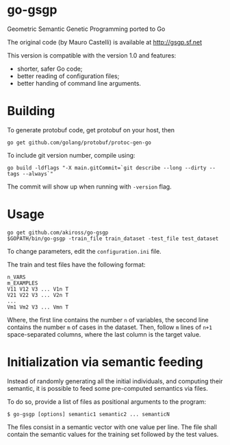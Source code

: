 # go-gsgp
Geometric Semantic Genetic Programming ported to Go

The original code (by Mauro Castelli) is available at http://gsgp.sf.net

This version is compatible with the version 1.0 and features:

 - shorter, safer Go code;
 - better reading of configuration files;
 - better handing of command line arguments.

# Building

To generate protobuf code, get protobuf on your host, then

    go get github.com/golang/protobuf/protoc-gen-go

To include git version number, compile using:

    go build -ldflags "-X main.gitCommit=`git describe --long --dirty --tags --always`"

The commit will show up when running with `-version` flag.

# Usage

    go get github.com/akiross/go-gsgp
	$GOPATH/bin/go-gsgp -train_file train_dataset -test_file test_dataset

To change parameters, edit the `configuration.ini` file.

The train and test files have the following format:

    n_VARS
	m_EXAMPLES
	V11 V12 V3 ... V1n T
	V21 V22 V3 ... V2n T
	...
	Vm1 Vm2 V3 ... Vmn T

Where, the first line contains the number `n` of variables, the second line
contains the number `m` of cases in the dataset. Then, follow `m` lines of
`n+1` space-separated columns, where the last column is the target value.

# Initialization via semantic feeding

Instead of randomly generating all the initial individuals, and computing
their semantic, it is possible to feed some pre-computed semantics via files.

To do so, provide a list of files as positional arguments to the program:

    $ go-gsgp [options] semantic1 semantic2 ... semanticN

The files consist in a semantic vector with one value per line. The file shall
contain the semantic values for the training set followed by the test values.

